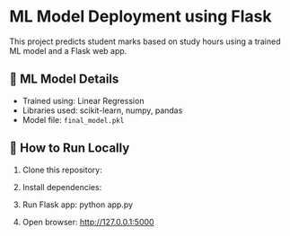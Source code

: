 # ML Model Deployment using Flask

This project predicts student marks based on study hours using a trained ML model and a Flask web app.

## 🧠 ML Model Details
- Trained using: Linear Regression
- Libraries used: scikit-learn, numpy, pandas
- Model file: `final_model.pkl`

## 🚀 How to Run Locally
1. Clone this repository:


2. Install dependencies:

3. Run Flask app:
python app.py

4. Open browser:
http://127.0.0.1:5000


